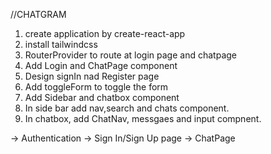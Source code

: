 
//CHATGRAM
1. create application by create-react-app
2. install tailwindcss
3. RouterProvider to route at login page and chatpage
4. Add Login and ChatPage component
5. Design signIn nad Register page
6. Add toggleForm to toggle the form
7. Add Sidebar and chatbox component
8. In side bar add nav,search and chats component.
9. In chatbox, add ChatNav, messgaes and input compnent.









-> Authentication
   -> Sign In/Sign Up page
-> ChatPage